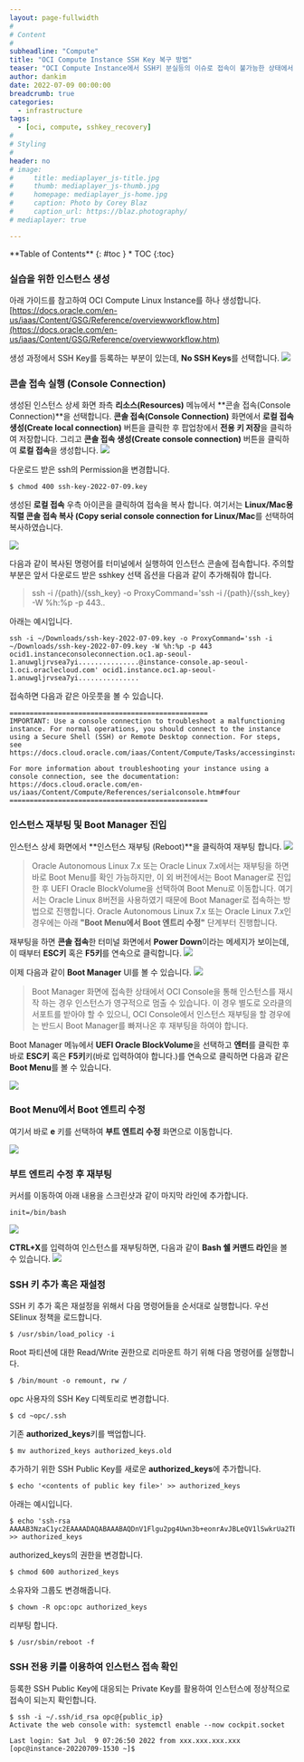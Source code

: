 ```yaml
---
layout: page-fullwidth
#
# Content
#
subheadline: "Compute"
title: "OCI Compute Instance SSH Key 복구 방법"
teaser: "OCI Compute Instance에서 SSH키 분실등의 이슈로 접속이 불가능한 상태에서 추가로 공개키를 등록하는 방법에 대해서 설명합니다."
author: dankim
date: 2022-07-09 00:00:00
breadcrumb: true
categories:
  - infrastructure
tags:
  - [oci, compute, sshkey_recovery]
#
# Styling
#
header: no
# image:
#     title: mediaplayer_js-title.jpg
#     thumb: mediaplayer_js-thumb.jpg
#     homepage: mediaplayer_js-home.jpg
#     caption: Photo by Corey Blaz
#     caption_url: https://blaz.photography/
# mediaplayer: true

---
```


<div class="panel radius" markdown="1">
**Table of Contents**
{: #toc }
*  TOC
{:toc}
</div>

### 실습을 위한 인스턴스 생성
아래 가이드를 참고하여 OCI Compute Linux Instance를 하나 생성합니다.  
[https://docs.oracle.com/en-us/iaas/Content/GSG/Reference/overviewworkflow.htm](https://docs.oracle.com/en-us/iaas/Content/GSG/Reference/overviewworkflow.htm)

생성 과정에서 SSH Key를 등록하는 부분이 있는데, **No SSH Keys**를 선택합니다.
![]({{site.urlblogimg2022_2023}}/assets/img/infrastructure/2022/oci-recovery-sshkey-1.png)

### 콘솔 접속 실행 (Console Connection)
생성된 인스턴스 상세 화면 좌측 **리소스(Resources)** 메뉴에서 **콘솔 접속(Console Connection)**을 선택합니다. **콘솔 접속(Console Connection)** 화면에서 **로컬 접속 생성(Create local connection)** 버튼을 클릭한 후 팝업창에서 **전용 키 저장**을 클릭하여 저장합니다. 그리고 **콘솔 접속 생성(Create console connection)** 버튼을 클릭하여 **로컬 접속**을 생성합니다.
![]({{site.urlblogimg2022_2023}}/assets/img/infrastructure/2022/oci-recovery-sshkey-2.png)

다운로드 받은 ssh의 Permission을 변경합니다.
```
$ chmod 400 ssh-key-2022-07-09.key
```

생성된 **로컬 접속** 우측 아이콘을 클릭하여 접속을 복사 합니다. 여기서는 **Linux/Mac용 직렬 콘솔 접속 복사 (Copy serial console connection for Linux/Mac**를 선택하여 복사하였습니다. 

![]({{site.urlblogimg2022_2023}}/assets/img/infrastructure/2022/oci-recovery-sshkey-3.png)

다음과 같이 복사된 명령어를 터미널에서 실행하여 인스턴스 콘솔에 접속합니다. 주의할 부분은 앞서 다운로드 받은 sshkey 선택 옵션을 다음과 같이 추가해줘야 합니다.

> ssh -i /{path}/{ssh_key} -o ProxyCommand='ssh -i /{path}/{ssh_key} -W %h:%p -p 443..

아래는 예시입니다.
```
ssh -i ~/Downloads/ssh-key-2022-07-09.key -o ProxyCommand='ssh -i ~/Downloads/ssh-key-2022-07-09.key -W %h:%p -p 443 ocid1.instanceconsoleconnection.oc1.ap-seoul-1.anuwgljrvsea7yi...............@instance-console.ap-seoul-1.oci.oraclecloud.com' ocid1.instance.oc1.ap-seoul-1.anuwgljrvsea7yi...............
```

접속하면 다음과 같은 아웃풋을 볼 수 있습니다.
```
=================================================
IMPORTANT: Use a console connection to troubleshoot a malfunctioning instance. For normal operations, you should connect to the instance using a Secure Shell (SSH) or Remote Desktop connection. For steps, see https://docs.cloud.oracle.com/iaas/Content/Compute/Tasks/accessinginstance.htm

For more information about troubleshooting your instance using a console connection, see the documentation: https://docs.cloud.oracle.com/en-us/iaas/Content/Compute/References/serialconsole.htm#four
=================================================
```

### 인스턴스 재부팅 및 Boot Manager 진입
인스턴스 상세 화면에서 **인스턴스 재부팅 (Reboot)**을 클릭하여 재부팅 합니다.
![]({{site.urlblogimg2022_2023}}/assets/img/infrastructure/2022/oci-recovery-sshkey-4.png)

> Oracle Autonomous Linux 7.x 또는 Oracle Linux 7.x에서는 재부팅을 하면 바로 Boot Menu를 확인 가능하지만, 이 외 버전에서는 Boot Manager로 진입한 후 UEFI Oracle BlockVolume을 선택하여 Boot Menu로 이동합니다. 여기서는 Oracle Linux 8버전을 사용하였기 때문에 Boot Manager로 접속하는 방법으로 진행합니다. Oracle Autonomous Linux 7.x 또는 Oracle Linux 7.x인 경우에는 아래 <strong>"Boot Menu에서 Boot 엔트리 수정"</strong> 단계부터 진행합니다.

재부팅을 하면 **콘솔 접속**한 터미널 화면에서 **Power Down**이라는 메세지가 보이는데, 이 때부터 **ESC키** 혹은 **F5키**를 연속으로 클릭합니다.
![]({{site.urlblogimg2022_2023}}/assets/img/infrastructure/2022/oci-recovery-sshkey-3-1.png)

이제 다음과 같이 **Boot Manager** UI를 볼 수 있습니다. 
![]({{site.urlblogimg2022_2023}}/assets/img/infrastructure/2022/oci-recovery-sshkey-5.png)

> Boot Manager 화면에 접속한 상태에서 OCI Console을 통해 인스턴스를 재시작 하는 경우 인스턴스가 영구적으로 멈출 수 있습니다. 이 경우 별도로 오라클의 서포트를 받아야 할 수 있으니, OCI Console에서 인스턴스 재부팅을 할 경우에는 반드시 Boot Manager를 빠져나온 후 재부팅을 하여야 합니다.

Boot Manager 메뉴에서 **UEFI Oracle BlockVolume**을 선택하고 **엔터**를 클릭한 후 바로 **ESC키** 혹은 **F5키**키(바로 입력하여야 합니다.)를 연속으로 클릭하면 다음과 같은 **Boot Menu**를 볼 수 있습니다.

![]({{site.urlblogimg2022_2023}}/assets/img/infrastructure/2022/oci-recovery-sshkey-6.png)

### Boot Menu에서 Boot 엔트리 수정
여기서 바로 **e** 키를 선택하여 **부트 엔트리 수정** 화면으로 이동합니다.

![]({{site.urlblogimg2022_2023}}/assets/img/infrastructure/2022/oci-recovery-sshkey-7.png)

### 부트 엔트리 수정 후 재부팅
커서를 이동하여 아래 내용을 스크린샷과 같이 마지막 라인에 추가합니다.
```
init=/bin/bash
```

![]({{site.urlblogimg2022_2023}}/assets/img/infrastructure/2022/oci-recovery-sshkey-8.png)

**CTRL+X**를 입력하여 인스턴스를 재부팅하면, 다음과 같이 **Bash 쉘 커맨드 라인**을 볼 수 있습니다.
![]({{site.urlblogimg2022_2023}}/assets/img/infrastructure/2022/oci-recovery-sshkey-9.png)

### SSH 키 추가 혹은 재설정
SSH 키 추가 혹은 재설정을 위해서 다음 명령어들을 순서대로 실행합니다. 우선 SElinux 정책을 로드합니다.

```
$ /usr/sbin/load_policy -i
```

Root 파티션에 대한 Read/Write 권한으로 리마운트 하기 위해 다음 명령어를 실행합니다.
```
$ /bin/mount -o remount, rw /
```

opc 사용자의 SSH Key 디렉토리로 변경합니다.
```
$ cd ~opc/.ssh
```

기존 **authorized_keys**키를 백업합니다.
```
$ mv authorized_keys authorized_keys.old
```

추가하기 위한 SSH Public Key를 새로운 **authorized_keys**에 추가합니다.
```
$ echo '<contents of public key file>' >> authorized_keys
```

아래는 예시입니다.
```
$ echo 'ssh-rsa AAAAB3NzaC1yc2EAAAADAQABAAABAQDnV1Flgu2pg4Uwn3b+eonrAvJBLeQV1lSwkrUa2TEnH9KNajvJ/HJsGme96zSlCzA28VN5HX1EAdM3FS5ik7w2QQLtWzZ40qYmsFn+lvQw1+Dy0usTuHSOoTVb732xiMZkSYu+gV45xhbZOlWGuwQqn7hb4mH2jXjMclrh0vRKoZZgzws+2OFVQ/J+WjHCVxtX1sEQTNRYtNlE/ADfhlh7ODGcl1U7zFU0JDtPhf0Vy731fqL9+hLH96YcUag7lrAM9XmQGyiZZbDvwWklM+M15yUWjJ............' >> authorized_keys
```

authorized_keys의 권한을 변경합니다.
```
$ chmod 600 authorized_keys
```

소유자와 그룹도 변경해줍니다.
```
$ chown -R opc:opc authorized_keys
```

리부팅 합니다.
```
$ /usr/sbin/reboot -f
```

### SSH 전용 키를 이용하여 인스턴스 접속 확인
등록한 SSH Public Key에 대응되는 Private Key를 활용하여 인스턴스에 정상적으로 접속이 되는지 확인합니다.

```
$ ssh -i ~/.ssh/id_rsa opc@{public_ip}
Activate the web console with: systemctl enable --now cockpit.socket

Last login: Sat Jul  9 07:26:50 2022 from xxx.xxx.xxx.xxx
[opc@instance-20220709-1530 ~]$
```